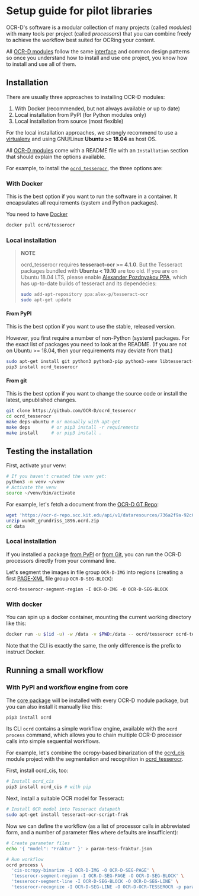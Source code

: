 # Setup guide for pilot libraries

OCR-D's software is a modular collection of many projects (called _modules_) with many tools per
project (called _processors_) that you can combine freely to achieve the workflow best suited for
OCRing your content.

All [OCR-D modules](https://github.com/topics/ocr-d) follow the same [interface](https://ocr-d.github.io/cli) and common design patterns so
once you understand how to install and use one project, you know
how to install and use all of them.

## Installation

There are usually three approaches to installing OCR-D modules:

  1. With Docker (recommended, but not always available or up to date)
  2. Local installation from PyPI (for Python modules only)
  3. Local installation from source (most flexible)

For the local installation approaches, we strongly recommend to use a [virtualenv](https://virtualenv.pypa.io/en/stable/userguide/) and using GNU/Linux **Ubuntu >= 18.04** as host OS.

All [OCR-D modules](https://github.com/topics/ocr-d) come with a README file with an `Installation` section that
should explain the options available.

For example, to install the
[`ocrd_tesserocr`](https://github.com/OCR-D/ocrd_tesserocr), the three options
are:

### With Docker

This is the best option if you want to run the software in a container. It encapsulates all requirements (system and Python packages).

You need to have [Docker](https://docs.docker.com/install/linux/docker-ce/ubuntu/)

```sh
docker pull ocrd/tesserocr
```

### Local installation

> **NOTE**
> 
> ocrd_tesserocr requires **tesseract-ocr >= 4.1.0**. But the Tesseract packages
> bundled with **Ubuntu < 19.10** are too old. If you are on Ubuntu 18.04 LTS,
> please enable [Alexander Pozdnyakov PPA](https://launchpad.net/~alex-p/+archive/ubuntu/tesseract-ocr),
> which has up-to-date builds of tesseract and its dependecies:
> 
> ```sh
> sudo add-apt-repository ppa:alex-p/tesseract-ocr
> sudo apt-get update
> ```

#### From PyPI

This is the best option if you want to use the stable, released version.

However, you first require a number of non-Python (system) packages. For the exact list of packages you need to look at the README. (If you are not on Ubuntu >= 18.04, then your requirements may deviate from that.)

```sh
sudo apt-get install git python3 python3-pip python3-venv libtesseract-dev libleptonica-dev tesseract-ocr-eng tesseract-ocr wget
pip3 install ocrd_tesserocr
```

#### From git 

This is the best option if you want to change the source code or install the latest, unpublished changes.

```sh
git clone https://github.com/OCR-D/ocrd_tesserocr
cd ocrd_tesserocr
make deps-ubuntu # or manually with apt-get
make deps        # or pip3 install -r requirements
make install     # or pip3 install .
```

## Testing the installation

First, activate your venv:

```sh
# If you haven't created the venv yet:
python3 -m venv ~/venv
# Activate the venv
source ~/venv/bin/activate
```

For example, let's fetch a document from the [OCR-D GT Repo](https://ocr-d-repo.scc.kit.edu/api/v1/metastore/bagit/):

```sh
wget 'https://ocr-d-repo.scc.kit.edu/api/v1/dataresources/736a2f9a-92c6-4fe3-a457-edfa3eab1fe3/data/wundt_grundriss_1896.ocrd.zip'
unzip wundt_grundriss_1896.ocrd.zip
cd data
```

### Local installation

If you installed a package [from PyPI](#from-pypi) or [from Git](#from-git), you
can run the OCR-D processors directly from your command line.

Let's segment the images in file group `OCR-D-IMG` into regions (creating a first [PAGE-XML](https://github.com/PRImA-Research-Lab/PAGE-XML) file group `OCR-D-SEG-BLOCK`):

```
ocrd-tesserocr-segment-region -I OCR-D-IMG -O OCR-D-SEG-BLOCK
```

### With docker

You can spin up a docker container, mounting the current working directory like this:


```sh
docker run -u $(id -u) -w /data -v $PWD:/data -- ocrd/tesserocr ocrd-tesserocr-segment-region -I OCR-D-IMG -O OCR-D-SEG-BLOCK-DOCKER
```

Note that the CLI is exactly the same, the only difference is the prefix to instruct Docker.

## Running a small workflow

### With PyPI and workflow engine from core

The [core package](https://github.com/OCR-D/core) will be installed with every OCR-D module package, but you can also install it manually like this:

```sh
pip3 install ocrd
```

Its CLI `ocrd` contains a simple workflow engine, available with the `ocrd process` command, which allows you to chain multiple OCR-D processor calls into simple sequential workflows.

For example, let's combine the ocropy-based binarization of the
[ocrd_cis](https://github.com/cisocrgroup/ocrd_cis) module project with the segmentation and recognition
in [ocrd_tesserocr](https://github.com/OCR-D/ocrd_tesserocr).

First, install ocrd_cis, too:

```sh
# Install ocrd_cis
pip3 install ocrd_cis # with pip
```

Next, install a suitable OCR model for Tesseract:

```sh
# Install OCR model into Tesseract datapath
sudo apt-get install tesseract-ocr-script-frak
```

Now we can define the workflow (as a list of processor calls in abbreviated
form, and a number of parameter files where defaults are insufficient):

```sh
# Create parameter files
echo '{ "model": "Fraktur" }' > param-tess-fraktur.json

# Run workflow
ocrd process \
  'cis-ocropy-binarize -I OCR-D-IMG -O OCR-D-SEG-PAGE' \
  'tesserocr-segment-region -I OCR-D-SEG-PAGE -O OCR-D-SEG-BLOCK' \
  'tesserocr-segment-line -I OCR-D-SEG-BLOCK -O OCR-D-SEG-LINE' \
  'tesserocr-recognize -I OCR-D-SEG-LINE -O OCR-D-OCR-TESSEROCR -p param-tess-fraktur.json' 
```
